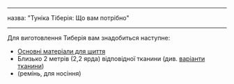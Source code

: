 - - -
назва: "Туніка Тіберія: Що вам потрібно"
- - -

Для виготовлення Тиберія вам знадобиться наступне:

- [Основні матеріали для шиття](/docs/sewing/basic-sewing-supplies)
- Близько 2 метрів (2,2 ярда) відповідної тканини (див. [варіанти тканини](/docs/patterns/tiberius/fabric))
- (ремінь, для носіння)

